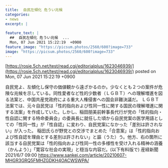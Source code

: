 ```yaml
---
title:  自民左傾化 危うい兆候  
categories:
- news
excerpt: |
  
feature_text: |
  ##  自民左傾化 危うい兆候  ...
  Mon, 07 Jun 2021 15:22:19  +0900
feature_image: "https://picsum.photos/2560/600?image=733"
image: "https://picsum.photos/2560/600?image=733"
---
```


[https://rosie.5ch.net/test/read.cgi/editorialplus/1623046939/](https://rosie.5ch.net/test/read.cgi/editorialplus/1623046939/)
posted on Mon, 07 Jun 2021 15:22:19  +0900

<!--more-->

自民党よ、左傾化し保守の価値観から遠ざかるのか。少なくとも２つの案件が危険な兆候を示している。同性愛者など性的少数者（ＬＧＢＴ）への理解増進を図る法案と、中国共産党政府による重大人権侵害への国会非難決議だ。 ＬＧＢＴ法案では、元々自民党は「性的指向および性同一性に関する国民の理解増進に関する法案」を作成していた。しかし、稲田朋美前幹事長代行が党の「性的指向・性自認に関する特命委員会」の委員長に就任した頃から自民党案の医学用語としての「性同一性」が「性自認」に変わり、自民党案になかった「差別は許されない」が入った。 稲田氏らが野党との交渉でまとめた「合意案」は「性的指向および性自認を理由とする差別は許されない」と謳（うた）う。他方、右の箇所に該当する自民党案は「性的指向および性同一性の多様性を受け入れる精神の涵養（かんよう）」「寛容な社会の実現」と穏当な内容だ。(以下有料版で) 産経新聞　2021/6/7 09:00 https://www.sankei.com/article/20210607-MHGR3GRQ5FMHZGDKH4OACWSWPA/
